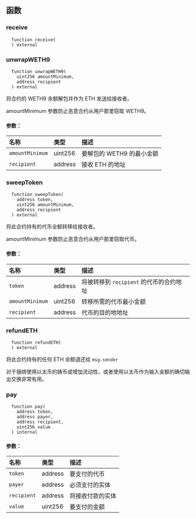 ## 函数

### receive

```solidity
  function receive(
  ) external
```

### unwrapWETH9

```solidity
  function unwrapWETH9(
    uint256 amountMinimum,
    address recipient
  ) external
```

将合约的 WETH9 余额解包并作为 ETH 发送给接收者。

amountMinimum 参数防止恶意合约从用户那里窃取 WETH9。

#### 参数：

| 名称            | 类型    | 描述                           |
| :-------------- | :------ | :----------------------------- |
| `amountMinimum` | uint256 | 要解包的 WETH9 的最小金额     |
| `recipient`     | address | 接收 ETH 的地址                |

### sweepToken

```solidity
  function sweepToken(
    address token,
    uint256 amountMinimum,
    address recipient
  ) external
```

将此合约持有的代币全额转移给接收者。

amountMinimum 参数防止恶意合约从用户那里窃取代币。

#### 参数：

| 名称            | 类型    | 描述                                                                     |
| :-------------- | :------ | :----------------------------------------------------------------------- |
| `token`         | address | 将被转移到 `recipient` 的代币的合约地址                                 |
| `amountMinimum` | uint256 | 转移所需的代币最小金额                                                   |
| `recipient`     | address | 代币的目的地地址                                                         |

### refundETH

```solidity
  function refundETH(
  ) external
```

将此合约持有的任何 ETH 余额退还给 `msg.sender`

对于捆绑使用以太币的铸币或增加流动性，或者使用以太币作为输入金额的确切输出交换非常有用。

### pay

```solidity
  function pay(
    address token,
    address payer,
    address recipient,
    uint256 value
  ) internal
```

#### 参数：

| 名称        | 类型    | 描述                          |
| :---------- | :------ | :---------------------------- |
| `token`     | address | 要支付的代币                  |
| `payer`     | address | 必须支付的实体                |
| `recipient` | address | 将接收付款的实体              |
| `value`     | uint256 | 要支付的金额                  |